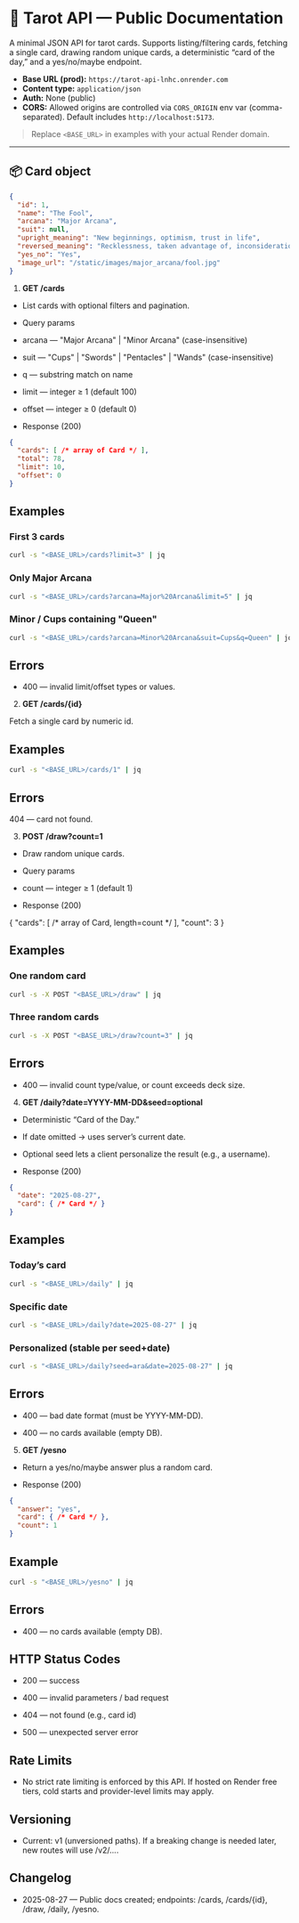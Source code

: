 # 🔮 Tarot API — Public Documentation

A minimal JSON API for tarot cards. Supports listing/filtering cards, fetching a single card, drawing random unique cards, a deterministic “card of the day,” and a yes/no/maybe endpoint.

- **Base URL (prod):** `https://tarot-api-lnhc.onrender.com`
- **Content type:** `application/json`
- **Auth:** None (public)
- **CORS:** Allowed origins are controlled via `CORS_ORIGIN` env var (comma-separated). Default includes `http://localhost:5173`.

> Replace `<BASE_URL>` in examples with your actual Render domain.

---

## 📦 Card object

```json
{
  "id": 1,
  "name": "The Fool",
  "arcana": "Major Arcana",
  "suit": null,
  "upright_meaning": "New beginnings, optimism, trust in life",
  "reversed_meaning": "Recklessness, taken advantage of, inconsideration",
  "yes_no": "Yes",
  "image_url": "/static/images/major_arcana/fool.jpg"
}
```

1. **GET /cards**

- List cards with optional filters and pagination.

- Query params

- arcana — "Major Arcana" | "Minor Arcana" (case-insensitive)

- suit — "Cups" | "Swords" | "Pentacles" | "Wands" (case-insensitive)

- q — substring match on name

- limit — integer ≥ 1 (default 100)

- offset — integer ≥ 0 (default 0)

- Response (200)
```json
{
  "cards": [ /* array of Card */ ],
  "total": 78,
  "limit": 10,
  "offset": 0
}
```

## Examples

### First 3 cards
```bash
curl -s "<BASE_URL>/cards?limit=3" | jq
```

### Only Major Arcana
```bash
curl -s "<BASE_URL>/cards?arcana=Major%20Arcana&limit=5" | jq
```

### Minor / Cups containing "Queen"
```bash
curl -s "<BASE_URL>/cards?arcana=Minor%20Arcana&suit=Cups&q=Queen" | jq
```

## Errors

- 400 — invalid limit/offset types or values.

2) **GET /cards/{id}**

Fetch a single card by numeric id.

## Examples
```bash
curl -s "<BASE_URL>/cards/1" | jq
```

## Errors

404 — card not found.

3) **POST /draw?count=1**

- Draw random unique cards.

- Query params

- count — integer ≥ 1 (default 1)

- Response (200)

{
  "cards": [ /* array of Card, length=count */ ],
  "count": 3
}


## Examples

### One random card
```bash
curl -s -X POST "<BASE_URL>/draw" | jq
```

### Three random cards
```bash
curl -s -X POST "<BASE_URL>/draw?count=3" | jq
```

## Errors

- 400 — invalid count type/value, or count exceeds deck size.

4) **GET /daily?date=YYYY-MM-DD&seed=optional**

- Deterministic “Card of the Day.”

- If date omitted → uses server’s current date.

- Optional seed lets a client personalize the result (e.g., a username).

- Response (200)
```json
{
  "date": "2025-08-27",
  "card": { /* Card */ }
}
```

## Examples

### Today’s card
```bash
curl -s "<BASE_URL>/daily" | jq
```

### Specific date
```bash
curl -s "<BASE_URL>/daily?date=2025-08-27" | jq
```

### Personalized (stable per seed+date)
```bash
curl -s "<BASE_URL>/daily?seed=ara&date=2025-08-27" | jq
```

## Errors

- 400 — bad date format (must be YYYY-MM-DD).

- 400 — no cards available (empty DB).

5) **GET /yesno**

- Return a yes/no/maybe answer plus a random card.

- Response (200)
```json
{
  "answer": "yes",
  "card": { /* Card */ },
  "count": 1
}
```

## Example
```bash
curl -s "<BASE_URL>/yesno" | jq
```

## Errors

- 400 — no cards available (empty DB).

## HTTP Status Codes

- 200 — success

- 400 — invalid parameters / bad request

- 404 — not found (e.g., card id)

- 500 — unexpected server error

## Rate Limits

- No strict rate limiting is enforced by this API. If hosted on Render free tiers, cold starts and provider-level limits may apply.

## Versioning

- Current: v1 (unversioned paths). If a breaking change is needed later, new routes will use /v2/....

## Changelog

- 2025-08-27 — Public docs created; endpoints: /cards, /cards/{id}, /draw, /daily, /yesno.